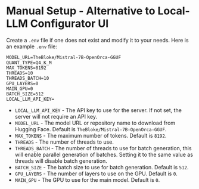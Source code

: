 # Manual Setup - Alternative to Local-LLM Configurator UI

Create a `.env` file if one does not exist and modify it to your needs. Here is an example `.env` file:

```env
MODEL_URL=TheBloke/Mistral-7B-OpenOrca-GGUF
QUANT_TYPE=Q4_K_M
MAX_TOKENS=8192
THREADS=10
THREADS_BATCH=10
GPU_LAYERS=0
MAIN_GPU=0
BATCH_SIZE=512
LOCAL_LLM_API_KEY=
```

- `LOCAL_LLM_API_KEY` - The API key to use for the server. If not set, the server will not require an API key.
- `MODEL_URL` - The model URL or repository name to download from Hugging Face. Default is `TheBloke/Mistral-7B-OpenOrca-GGUF`.
- `MAX_TOKENS` - The maximum number of tokens. Default is `8192`.
- `THREADS` - The number of threads to use.
- `THREADS_BATCH` - The number of threads to use for batch generation, this will enable parallel generation of batches. Setting it to the same value as threads will disable batch generation.
- `BATCH_SIZE` - The batch size to use for batch generation. Default is `512`.
- `GPU_LAYERS` - The number of layers to use on the GPU. Default is `0`.
- `MAIN_GPU` - The GPU to use for the main model. Default is `0`.
